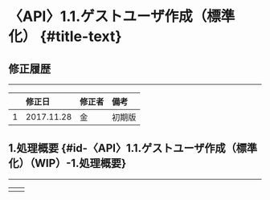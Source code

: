 # 〈API〉1.1.ゲストユーザ作成（標準化） {#title-text}

## 修正履歴

---

|  | 修正日 | 修正者 | 備考 |
| :- | :------ | :------ | :------ |
| 1 | 2017.11.28 | 金 | 初期版 |

## 1.処理概要 {#id-〈API〉1.1.ゲストユーザ作成（標準化）（WIP）-1.処理概要}

---

|  |  |
| :--- | :--- |
|  |  |



